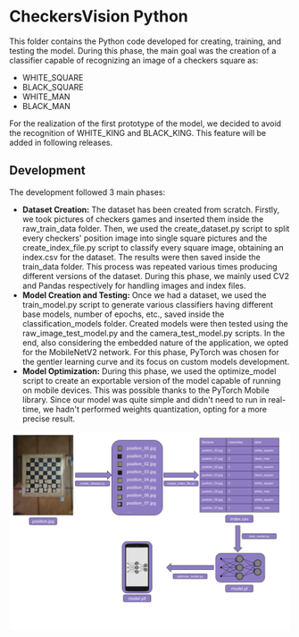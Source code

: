 # CheckersVision Python

This folder contains the Python code developed for creating, training, and testing the model. During this phase, the main goal was the creation of a classifier capable of recognizing an image of a checkers square as:

* WHITE_SQUARE
* BLACK_SQUARE
* WHITE_MAN
* BLACK_MAN

For the realization of the first prototype of the model, we decided to avoid the recognition of WHITE_KING and BLACK_KING. This feature will be added in following releases.

## Development

The development followed 3 main phases:

* **Dataset Creation:** The dataset has been created from scratch. Firstly, we took pictures of checkers games and inserted them inside the raw_train_data folder. Then, we used the create_dataset.py script to split every checkers' position image into single square pictures and the create_index_file.py script to classify every square image, obtaining an index.csv for the dataset. The results were then saved inside the train_data folder. This process was repeated various times producing different versions of the dataset. During this phase, we mainly used CV2 and Pandas respectively for handling images and index files.
* **Model Creation and Testing:** Once we had a dataset, we used the train_model.py script to generate various classifiers having different base models, number of epochs, etc., saved inside the classification_models folder. Created models were then tested using the raw_image_test_model.py and the camera_test_model.py scripts. In the end, also considering the embedded nature of the application, we opted for the MobileNetV2 network. For this phase, PyTorch was chosen for the gentler learning curve and its focus on custom models development.
* **Model Optimization:** During this phase, we used the optimize_model script to create an exportable version of the model capable of running on mobile devices. This was possible thanks to the PyTorch Mobile library. Since our model was quite simple and didn't need to run in real-time, we hadn't performed weights quantization, opting for a more precise result.

<img src="_readmeImgs_/python_dev_flow.png">
